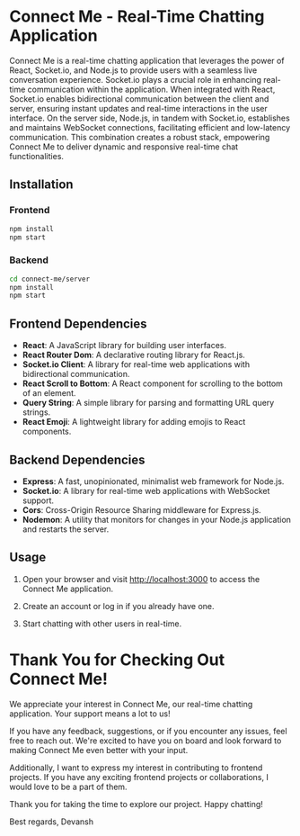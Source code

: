 # Connect Me - Real-Time Chatting Application

Connect Me is a real-time chatting application that leverages the power of React, Socket.io, and Node.js to provide users with a seamless live conversation experience. Socket.io plays a crucial role in enhancing real-time communication within the application. When integrated with React, Socket.io enables bidirectional communication between the client and server, ensuring instant updates and real-time interactions in the user interface. On the server side, Node.js, in tandem with Socket.io, establishes and maintains WebSocket connections, facilitating efficient and low-latency communication. This combination creates a robust stack, empowering Connect Me to deliver dynamic and responsive real-time chat functionalities.

## Installation

### Frontend

```bash
npm install
npm start
```

### Backend

```bash
cd connect-me/server
npm install
npm start
```

## Frontend Dependencies

- **React**: A JavaScript library for building user interfaces.
- **React Router Dom**: A declarative routing library for React.js.
- **Socket.io Client**: A library for real-time web applications with bidirectional communication.
- **React Scroll to Bottom**: A React component for scrolling to the bottom of an element.
- **Query String**: A simple library for parsing and formatting URL query strings.
- **React Emoji**: A lightweight library for adding emojis to React components.

## Backend Dependencies

- **Express**: A fast, unopinionated, minimalist web framework for Node.js.
- **Socket.io**: A library for real-time web applications with WebSocket support.
- **Cors**: Cross-Origin Resource Sharing middleware for Express.js.
- **Nodemon**: A utility that monitors for changes in your Node.js application and restarts the server.

## Usage

1. Open your browser and visit [http://localhost:3000](http://localhost:3000) to access the Connect Me application.

2. Create an account or log in if you already have one.

3. Start chatting with other users in real-time.


# Thank You for Checking Out Connect Me!

We appreciate your interest in Connect Me, our real-time chatting application. Your support means a lot to us!

If you have any feedback, suggestions, or if you encounter any issues, feel free to reach out. We're excited to have you on board and look forward to making Connect Me even better with your input.

Additionally, I want to express my interest in contributing to frontend projects. If you have any exciting frontend projects or collaborations, I would love to be a part of them.

Thank you for taking the time to explore our project. Happy chatting!

Best regards,
Devansh




